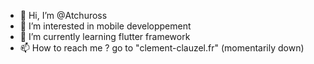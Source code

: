 - 👋 Hi, I’m @Atchuross
- 👀 I’m interested in mobile developpement
- 🌱 I’m currently learning flutter framework
- 📫 How to reach me ? go to "clement-clauzel.fr" (momentarily down)

<!---
Atchuross/Atchuross is a ✨ special ✨ repository because its `README.md` (this file) appears on your GitHub profile.
You can click the Preview link to take a look at your changes.
--->
